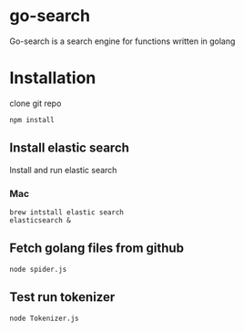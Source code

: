 # go-search
Go-search is a search engine for functions written in golang

# Installation
clone git repo

```
npm install

```

## Install elastic search
Install and run elastic search
### Mac
```
brew intstall elastic search
elasticsearch &

```

## Fetch golang files from github
```
node spider.js

```
## Test run tokenizer
```
node Tokenizer.js

```


